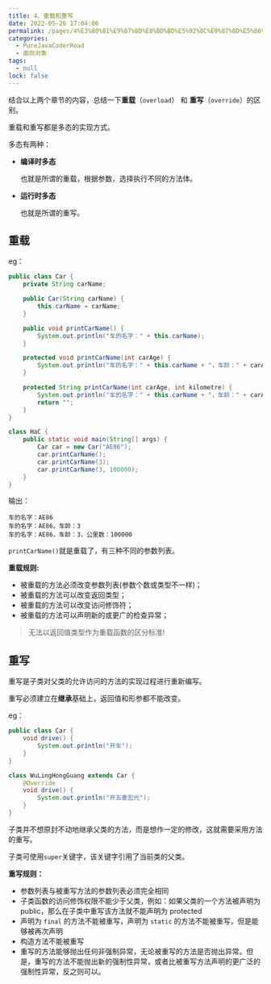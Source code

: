 ```yaml
---
title: 4、重载和重写
date: 2022-05-26 17:04:06
permalink: /pages/4%E3%80%81%E9%87%8D%E8%BD%BD%E5%92%8C%E9%87%8D%E5%86%99
categories: 
  - PureJavaCoderRoad
  - 面向对象
tags: 
  - null
lock: false
---
```

结合以上两个章节的内容，总结一下**重载**（`overload`） 和 **重写**（`override`）的区别。

重载和重写都是多态的实现方式。

多态有两种：

- **编译时多态**

  也就是所谓的重载，根据参数，选择执行不同的方法体。

- **运行时多态**

  也就是所谓的重写。



## 重载

eg：

```java
public class Car {
    private String carName;

    public Car(String carName) {
        this.carName = carName;
    }

    public void printCarName() {
        System.out.println("车的名字：" + this.carName);
    }

    protected void printCarName(int carAge) {
        System.out.println("车的名字：" + this.carName + "，车龄：" + carAge);
    }

    protected String printCarName(int carAge, int kilometre) {
        System.out.println("车的名字：" + this.carName + "，车龄：" + carAge + "，公里数：" + kilometre);
        return "";
    }
}

class HaC {
    public static void main(String[] args) {
        Car car = new Car("AE86");
        car.printCarName();
        car.printCarName(3);
        car.printCarName(3, 100000);
    }
}
```

输出：

```
车的名字：AE86
车的名字：AE86，车龄：3
车的名字：AE86，车龄：3，公里数：100000
```

`printCarName()`就是重载了，有三种不同的参数列表。

**重载规则:**

- 被重载的方法必须改变参数列表(参数个数或类型不一样)；
- 被重载的方法可以改变返回类型；
- 被重载的方法可以改变访问修饰符；
- 被重载的方法可以声明新的或更广的检查异常；

> 无法以返回值类型作为重载函数的区分标准!



## 重写

重写是子类对父类的允许访问的方法的实现过程进行重新编写。

重写必须建立在**继承**基础上，返回值和形参都不能改变。

eg：

```java
public class Car {
    void drive() {
        System.out.println("开车");
    }
}

class WuLingHongGuang extends Car {
    @Override
    void drive() {
        System.out.println("开五菱宏光");
    }
}
```



子类并不想原封不动地继承父类的方法，而是想作一定的修改，这就需要采用方法的重写。

子类可使用`super`关键字，该关键字引用了当前类的父类。

**重写规则：**

- 参数列表与被重写方法的参数列表必须完全相同
- 子类函数的访问修饰权限不能少于父类，例如：如果父类的一个方法被声明为 public，那么在子类中重写该方法就不能声明为 protected
- 声明为 `final` 的方法不能被重写，声明为 `static` 的方法不能被重写，但是能够被再次声明
- 构造方法不能被重写
- 重写的方法能够抛出任何非强制异常，无论被重写的方法是否抛出异常。但是，重写的方法不能抛出新的强制性异常，或者比被重写方法声明的更广泛的强制性异常，反之则可以。

